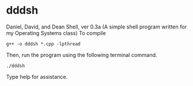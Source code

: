dddsh
=====

Daniel, David, and Dean Shell, ver 0.3a
(A simple shell program written for my Operating Systems class)
To compile

	g++ -o dddsh *.cpp -lpthread

Then, run the program using the following terminal command.
	
	./dddsh

Type help for assistance.


